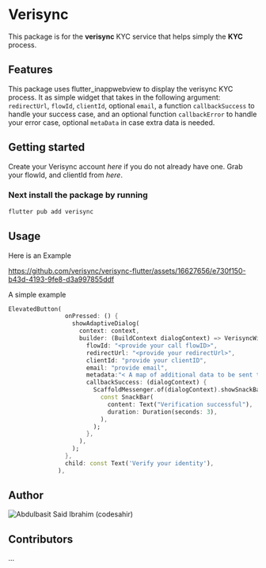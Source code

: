 
# Verisync

This package is for the **verisync** KYC service that helps simply the **KYC** process.

## Features

This package uses flutter_inappwebview to display the verisync KYC process. It as simple widget that takes in the following argument: `redirectUrl`, `flowId`, `clientId`, optional `email`, a function `callbackSuccess` to handle your success case, and an optional function `callbackError` to handle your error case, optional `metaData` in case extra data is needed.

## Getting started

Create your Verisync account *here* if you do not already have one. Grab your flowId, and clientId  from *here*.

### Next install the package by running

```dart
flutter pub add verisync
```

## Usage

Here is an Example

https://github.com/verisync/verisync-flutter/assets/16627656/e730f150-b43d-4193-9fe8-d3a997855ddf

A simple example

```dart
ElevatedButton(
                onPressed: () {
                  showAdaptiveDialog(
                    context: context,
                    builder: (BuildContext dialogContext) => VerisyncWidget(
                      flowId: "<provide your call flowID>",
                      redirectUrl: "<provide your redirectUrl>",
                      clientId: "provide your clientID",
                      email: "provide email",
                      metadata:"< A map of additional data to be sent to the server example(Map<dynamic, dynamic>? metadata)>"
                      callbackSuccess: (dialogContext) {
                        ScaffoldMessenger.of(dialogContext).showSnackBar(
                          const SnackBar(
                            content: Text("Verification successful"),
                            duration: Duration(seconds: 3),
                          ),
                        );
                      },
                    ),
                  );
                },
                child: const Text('Verify your identity'),
              ),
```

## Author

![Abdulbasit Said Ibrahim (codesahir)](https://github.com/AbdulbasitSaid)

## Contributors

...
